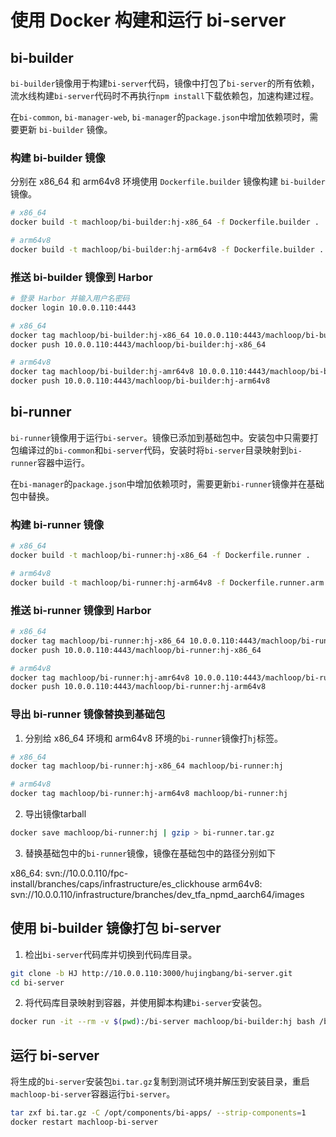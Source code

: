 # 使用 Docker 构建和运行 bi-server

## bi-builder

`bi-builder`镜像用于构建`bi-server`代码，镜像中打包了`bi-server`的所有依赖，流水线构建`bi-server`代码时不再执行`npm install`下载依赖包，加速构建过程。

在`bi-common`, `bi-manager-web`, `bi-manager`的`package.json`中增加依赖项时，需要更新 `bi-builder` 镜像。

### 构建 bi-builder 镜像

分别在 x86_64 和 arm64v8 环境使用 `Dockerfile.builder` 镜像构建 `bi-builder` 镜像。

```bash
# x86_64
docker build -t machloop/bi-builder:hj-x86_64 -f Dockerfile.builder .

# arm64v8
docker build -t machloop/bi-builder:hj-arm64v8 -f Dockerfile.builder .
```

### 推送 bi-builder 镜像到 Harbor

```bash
# 登录 Harbor 并输入用户名密码
docker login 10.0.0.110:4443

# x86_64
docker tag machloop/bi-builder:hj-x86_64 10.0.0.110:4443/machloop/bi-builder:hj-x86_64
docker push 10.0.0.110:4443/machloop/bi-builder:hj-x86_64

# arm64v8
docker tag machloop/bi-builder:hj-amr64v8 10.0.0.110:4443/machloop/bi-builder:hj-arm64v8
docker push 10.0.0.110:4443/machloop/bi-builder:hj-arm64v8
```

## bi-runner

`bi-runner`镜像用于运行`bi-server`。镜像已添加到基础包中。安装包中只需要打包编译过的`bi-common`和`bi-server`代码，安装时将`bi-server`目录映射到`bi-runner`容器中运行。

在`bi-manager`的`package.json`中增加依赖项时，需要更新`bi-runner`镜像并在基础包中替换。

### 构建 bi-runner 镜像

```bash
# x86_64
docker build -t machloop/bi-runner:hj-x86_64 -f Dockerfile.runner .

# arm64v8
docker build -t machloop/bi-runner:hj-arm64v8 -f Dockerfile.runner.arm .
```

### 推送 bi-runner 镜像到 Harbor

```bash
# x86_64
docker tag machloop/bi-runner:hj-x86_64 10.0.0.110:4443/machloop/bi-runner:hj-x86_64
docker push 10.0.0.110:4443/machloop/bi-runner:hj-x86_64

# arm64v8
docker tag machloop/bi-runner:hj-amr64v8 10.0.0.110:4443/machloop/bi-runner:hj-arm64v8
docker push 10.0.0.110:4443/machloop/bi-runner:hj-arm64v8
```

### 导出 bi-runner 镜像替换到基础包

1. 分别给 x86_64 环境和 arm64v8 环境的`bi-runner`镜像打`hj`标签。

```bash
# x86_64
docker tag machloop/bi-runner:hj-x86_64 machloop/bi-runner:hj

# arm64v8
docker tag machloop/bi-runner:hj-arm64v8 machloop/bi-runner:hj
```

2. 导出镜像tarball

```bash
docker save machloop/bi-runner:hj | gzip > bi-runner.tar.gz
```

3. 替换基础包中的`bi-runner`镜像，镜像在基础包中的路径分别如下

x86_64: svn://10.0.0.110/fpc-install/branches/caps/infrastructure/es_clickhouse
arm64v8: svn://10.0.0.110/infrastructure/branches/dev_tfa_npmd_aarch64/images

## 使用 bi-builder 镜像打包 bi-server

1. 检出`bi-server`代码库并切换到代码库目录。

```bash
git clone -b HJ http://10.0.0.110:3000/hujingbang/bi-server.git
cd bi-server
```

2. 将代码库目录映射到容器，并使用脚本构建`bi-server`安装包。

```bash
docker run -it --rm -v $(pwd):/bi-server machloop/bi-builder:hj bash /bi-server/bi-server-build.sh
```

## 运行 bi-server

将生成的`bi-server`安装包`bi.tar.gz`复制到测试环境并解压到安装目录，重启`machloop-bi-server`容器运行`bi-server`。

```bash
tar zxf bi.tar.gz -C /opt/components/bi-apps/ --strip-components=1
docker restart machloop-bi-server
```
